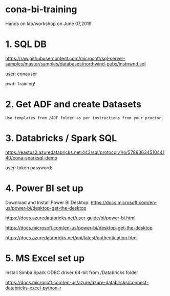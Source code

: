 # cona-bi-training
Hands on lab/workshop on June 07,2019


# 1. SQL DB

https://raw.githubusercontent.com/microsoft/sql-server-samples/master/samples/databases/northwind-pubs/instnwnd.sql

user: conauser

pwd: Training!

# 2. Get ADF and create Datasets 

	Use templates from /ADF folder as per instructions from your proctor.
	

# 3. Databricks / Spark SQL

https://eastus2.azuredatabricks.net:443/sql/protocolv1/o/5786363451044140/cona-sparksql-demo

user: token
password: <user your own token>

# 4. Power BI set up

Download and Install Power BI Desktop: https://docs.microsoft.com/en-us/power-bi/desktop-get-the-desktop

https://docs.azuredatabricks.net/user-guide/bi/power-bi.html

https://docs.microsoft.com/en-us/power-bi/desktop-get-the-desktop

https://docs.azuredatabricks.net/api/latest/authentication.html

# 5. MS Excel set up

Install Simba Spark ODBC driver 64-bit from /Databricks folder

https://docs.microsoft.com/en-us/azure/azure-databricks/connect-databricks-excel-python-r
